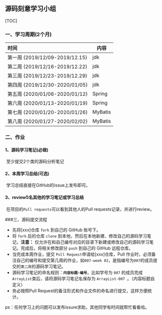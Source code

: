 ## 源码刻意学习小组

[TOC]

 

### 一、学习周期(2个月)

| 时间                             | 内容      | 
| :------------------------------- | -------  | 
| 第一周   (2019/12/09-2019/12.15) | jdk     ||
| 第二周   (2019/12/16-2019/12.22) | jdk     ||
| 第三周   (2019/12/23-2019/12.29) | jdk     ||
| 第四周   (2019/12/30-2020/01/05) | jdk     ||
| 第五周   (2020/01/06-2020/01/12) | Spring  ||
| 第六周   (2020/01/13-2020/01/19) | Spring  ||
| 第七周   (2020/01/20-2020/01/26) | MyBatis ||
| 第八周   (2020/01/27-2020/02/02) | MyBatis ||

 

### 二、作业

#### 1、源码学习笔记(必做)

​	至少提交2个类的源码分析笔记

#### 2、本周学习总结(可选)

​	学习总结直接在GitHub的issue上发布即可。

#### 3、review5名其他的学习笔记或学习总结

​	在项目的`Pull requests`可以看到其他人的Pull requests记录，并进行review。
 


###三、源码提交流程
- 先将[xxx]仓库 `fork` 到自己的 GitHub 账号下。
- 将 `fork` 后的仓库 `clone` 到本地，然后在本地新建、修改自己的源码学习笔记，**注意：** 仅允许在和自己编号对应的目录下新建或修改自己的源码学习笔记。完成后，将相关修改部分 `push` 到自己的 GitHub 远程仓库。
- 当完成本周作业，提交 `Pull Request`申请给[xxx]仓库，Pull 作业时，必须备注自己的编号和提交第几周的作业，如`007-week 02`，是指编号为`007`的成员提交的`第二周`的源码学习笔记。
- 源码学习笔记的命名规则：**`内容标题-编号`**，比如学号为 `007` 的成员完成`ArrayList`类后，请将源码学习笔记名保存为 `ArrayList-007 `。（内容标题自定义）
- 务必按照Pull Request的备注形式和作业文件的命名进行提交，这样方便统计。



ps：任何学习上的问题可以发布issure求助，其他同学有时间就帮忙看看哈。